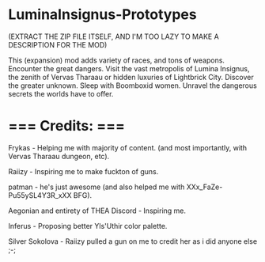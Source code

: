 # LuminaInsignus-Prototypes

(EXTRACT THE ZIP FILE ITSELF, AND I'M TOO LAZY TO MAKE A DESCRIPTION FOR THE MOD)

This (expansion) mod adds variety of races, and tons of weapons. Encounter the great dangers. Visit the vast metropolis of Lumina Insignus, the zenith of Vervas Tharaau or hidden luxuries of Lightbrick City. Discover the greater unknown. Sleep with Boomboxid women. Unravel the dangerous secrets the worlds have to offer.



# === Credits: ===

Frykas - Helping me with majority of content. (and most importantly, with Vervas Tharaau dungeon, etc).

Raiizy - Inspiring me to make fuckton of guns.

patman - he's just awesome (and also helped me with XXx_FaZe-Pu55ySL4Y3R_xXX BFG).

Aegonian and entirety of THEA Discord - Inspiring me.

Inferus - Proposing better Yls'Uthir color palette.

Silver Sokolova - Raiizy pulled a gun on me to credit her as i did anyone else ;-;
